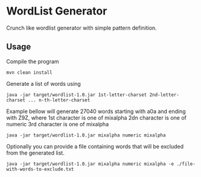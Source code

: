 WordList Generator
==================

Crunch like wordlist generator with simple pattern definition.

Usage
-----

Compile the program

`mvn clean install`

Generate a list of words using

`java -jar target/wordlist-1.0.jar 1st-letter-charset 2nd-letter-charset ... n-th-letter-charset`

Example bellow will generate 27040 words starting with a0a and ending with Z9Z, where
1st character is one of mixalpha
2dn character is one of numeric
3rd character is one of mixalpha

`java -jar target/wordlist-1.0.jar mixalpha numeric mixalpha`

Optionally you can provide a file containing words that will be excluded from the generated list.

`java -jar target/wordlist-1.0.jar mixalpha numeric mixalpha -e ./file-with-words-to-exclude.txt`
